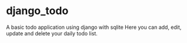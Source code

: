 # django_todo
A basic todo application using django with sqlite
Here you can add, edit, update and delete your daily todo list.
